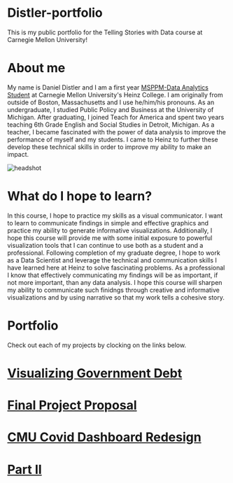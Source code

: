 # Distler-portfolio
This is my public portfolio for the Telling Stories with Data course at Carnegie Mellon University!

# About me 
My name is Daniel Distler and I am a first year [MSPPM-Data Analytics Student](https://www.heinz.cmu.edu/programs/public-policy-management-master/data-analytics) at Carnegie Mellon University's Heinz College. I am originally from outside of Boston, Massachusetts and I use he/him/his pronouns. As an undergraduate, I studied Public Policy and Business at the University of Michigan. After graduating, I joined Teach for America and spent two years teaching 6th Grade English and Social Studies in Detroit, Michigan. As a teacher, I became fascinated with the power of data analysis to improve the performance of myself and my students. I came to Heinz to further these develop these technical skills in order to improve my ability to make an impact. 

![headshot](https://media-exp1.licdn.com/dms/image/C4D03AQE3i-mz4J9WNg/profile-displayphoto-shrink_800_800/0/1593014139620?e=1617840000&v=beta&t=LZ0Va6WgnsKkUo3paS0lJ1XNz2scjRJE-Wp4Aqas_fg)

# What do I hope to learn?
In this course, I hope to practice my skills as a visual communicator. I want to learn to communicate findings in simple and effective graphics and practice my ability to generate informative visualizations. Additionally, I hope this course will provide me with some initial exposure to powerful visualization tools that I can continue to use both as a student and a professional. Following completion of my graduate degree, I hope to work as a Data Scientist and leverage the technical and communication skills I have learned here at Heinz to solve fascinating problems. As a professional I know that effectively communicating my findings will be as important, if not more important, than any data analysis. I hope this course will sharpen my ability to communicate such finidngs through creative and informative visualizations and by using narrative so that my work tells a cohesive story. 

# Portfolio 
Check out each of my projects by clocking on the links below.

# [Visualizing Government Debt](/dataviz2.md)

# [Final Project Proposal](/final_project_DanielDistler.md)

# [CMU Covid Dashboard Redesign](/CMU_Covid_Data.md)

# [Part II](/FinalprojectII.md)
